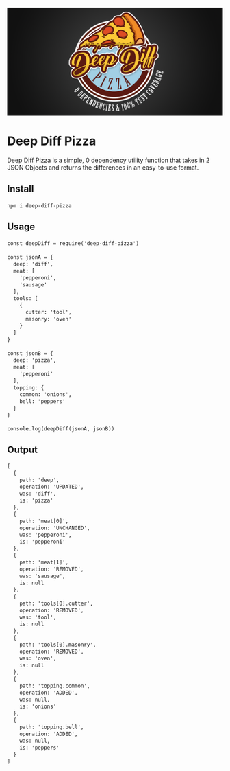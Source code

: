 ![Deep Diff Pizza](https://github.com/heyshadowsmith/deep-diff-pizza/blob/main/deep-diff-pizza.png "Deep Diff Pizza")

# Deep Diff Pizza
Deep Diff Pizza is a simple, 0 dependency utility function that takes in 2 JSON Objects and returns the differences in an easy-to-use format.

## Install
```
npm i deep-diff-pizza
```

## Usage
```
const deepDiff = require('deep-diff-pizza')

const jsonA = {
  deep: 'diff',
  meat: [
    'pepperoni',
    'sausage'
  ],
  tools: [
    {
      cutter: 'tool',
      masonry: 'oven'
    }
  ]
}

const jsonB = {
  deep: 'pizza',
  meat: [
    'pepperoni'
  ],
  topping: {
    common: 'onions',
    bell: 'peppers'
  }
}

console.log(deepDiff(jsonA, jsonB))
```

## Output
```
[
  { 
    path: 'deep', 
    operation: 'UPDATED', 
    was: 'diff', 
    is: 'pizza' 
  },
  {
    path: 'meat[0]',
    operation: 'UNCHANGED',
    was: 'pepperoni',
    is: 'pepperoni'
  },
  { 
    path: 'meat[1]', 
    operation: 'REMOVED', 
    was: 'sausage', 
    is: null 
  },
  {
    path: 'tools[0].cutter',
    operation: 'REMOVED',
    was: 'tool',
    is: null
  },
  {
    path: 'tools[0].masonry',
    operation: 'REMOVED',
    was: 'oven',
    is: null
  },
  {
    path: 'topping.common',
    operation: 'ADDED',
    was: null,
    is: 'onions'
  },
  {
    path: 'topping.bell',
    operation: 'ADDED',
    was: null,
    is: 'peppers'
  }
]
```
